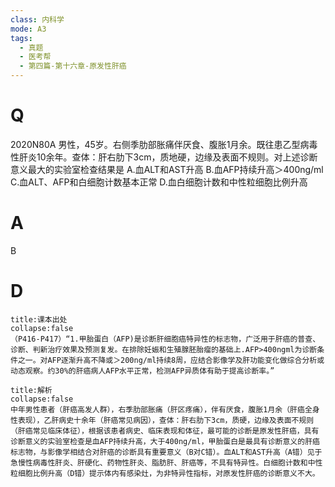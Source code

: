 ```yaml
---
class: 内科学
mode: A3
tags:
  - 真题
  - 医考帮
  - 第四篇-第十六章-原发性肝癌
---
```


# Q
2020N80A 男性，45岁。右侧季肋部胀痛伴厌食、腹胀1月余。既往患乙型病毒性肝炎10余年。查体：肝右肋下3cm，质地硬，边缘及表面不规则。对上述诊断意义最大的实验室检查结果是
A.血ALT和AST升高
B.血AFP持续升高＞400ng/ml
C.血ALT、AFP和白细胞计数基本正常
D.血白细胞计数和中性粒细胞比例升高

# A
B
# D
```ad-note
title:课本出处
collapse:false
（P416-P417）“1.甲胎蛋白（AFP)是诊断肝细胞癌特异性的标志物，广泛用于肝癌的普查、诊断、判新治疗效果及预测复发。在排除妊娠和生殖腺胚胎瘤的基础上.AFP>400ngml为诊断条件之一。对AFP逐渐升高不降或＞200ng/ml持续8周，应结合影像学及肝功能变化做综合分析或动态观察。约30%的肝癌病人AFP水平正常，检测AFP异质体有助于提高诊断率。”
```

```ad-summary
title:解析
collapse:false
中年男性患者（肝癌高发人群），右季肋部胀痛（肝区疼痛），伴有厌食，腹胀1月余（肝癌全身性表现），乙肝病史十余年（肝癌常见病因），查体：肝右肋下3cm，质硬，边缘及表面不规则（肝癌常见临床体征），根据该患者病史、临床表现和体征，最可能的诊断是原发性肝癌，具有诊断意义的实验室检查是血AFP持续升高，大于400ng/ml，甲胎蛋白是最具有诊断意义的肝癌标志物，与影像学相结合对肝癌的诊断具有重要意义（B对C错）。血ALT和AST升高（A错）见于急慢性病毒性肝炎、肝硬化、药物性肝炎、脂肪肝、肝癌等，不具有特异性。白细胞计数和中性粒细胞比例升高（D错）提示体内有感染灶，为非特异性指标，对原发性肝癌的诊断意义不大。
```

